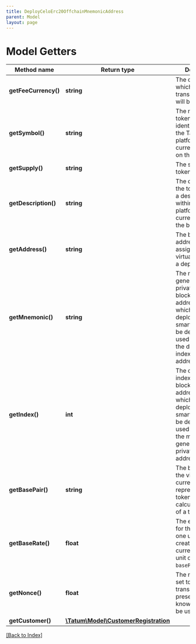 ```yaml
---
title: DeployCeloErc20OffchainMnemonicAddress
parent: Model
layout: page
---
```


# Model Getters

Method name | Return type | Description | Notes
------------ | ------------- | ------------- | -------------
**getFeeCurrency()** | **string** | The currency in which the transaction fee will be paid |
**getSymbol()** | **string** | The name of the token; used as an identifier within the Tatum platform and as a currency symbol on the blockchain |
**getSupply()** | **string** | The supply of the token |
**getDescription()** | **string** | The description of the token; used as a description within the Tatum platform and as a currency name on the blockchain |
**getAddress()** | **string** | The blockchain address to be assigned to the virtual account as a deposit address |
**getMnemonic()** | **string** | The mnemonic to generate the private key for the blockchain address from which the fee for deploying the smart contract will be deducted; is used together with the derivation index of this address |
**getIndex()** | **int** | The derivation index of the blockchain address from which the fee for deploying the smart contract will be deducted; is used together with the mnemonic to generate the private key for this address |
**getBasePair()** | **string** | The base pair for the virtual currency that represents the token; used to calculate the value of a transaction |
**getBaseRate()** | **float** | The exchange rate for the base pair; one unit of the created virtual currency equals 1 unit of <code>basePair</code>*<code>baseRate</code> | [optional] [default to 1]
**getNonce()** | **float** | The nonce to be set to the transaction; if not present, the last known nonce will be used | [optional]
**getCustomer()** | [**\Tatum\Model\CustomerRegistration**](CustomerRegistration.md) |  | [optional]

[[Back to Index]](../index.md)
